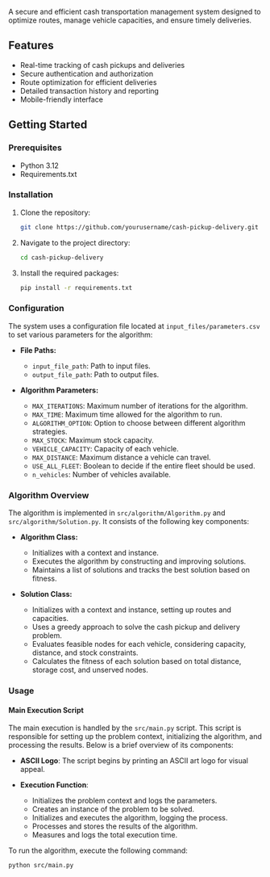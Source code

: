 A secure and efficient cash transportation management system designed to optimize routes, manage vehicle capacities, and ensure timely deliveries.

## Features

- Real-time tracking of cash pickups and deliveries
- Secure authentication and authorization
- Route optimization for efficient deliveries
- Detailed transaction history and reporting
- Mobile-friendly interface

## Getting Started

### Prerequisites

- Python 3.12
- Requirements.txt

### Installation

1. Clone the repository:
   ```bash
   git clone https://github.com/yourusername/cash-pickup-delivery.git
   ```
2. Navigate to the project directory:
   ```bash
   cd cash-pickup-delivery
   ```
3. Install the required packages:
   ```bash
   pip install -r requirements.txt
   ```

### Configuration

The system uses a configuration file located at `input_files/parameters.csv` to set various parameters for the algorithm:

- **File Paths:**
  - `input_file_path`: Path to input files.
  - `output_file_path`: Path to output files.

- **Algorithm Parameters:**
  - `MAX_ITERATIONS`: Maximum number of iterations for the algorithm.
  - `MAX_TIME`: Maximum time allowed for the algorithm to run.
  - `ALGORITHM_OPTION`: Option to choose between different algorithm strategies.
  - `MAX_STOCK`: Maximum stock capacity.
  - `VEHICLE_CAPACITY`: Capacity of each vehicle.
  - `MAX_DISTANCE`: Maximum distance a vehicle can travel.
  - `USE_ALL_FLEET`: Boolean to decide if the entire fleet should be used.
  - `n_vehicles`: Number of vehicles available.

### Algorithm Overview

The algorithm is implemented in `src/algorithm/Algorithm.py` and `src/algorithm/Solution.py`. It consists of the following key components:

- **Algorithm Class:**
  - Initializes with a context and instance.
  - Executes the algorithm by constructing and improving solutions.
  - Maintains a list of solutions and tracks the best solution based on fitness.

- **Solution Class:**
  - Initializes with a context and instance, setting up routes and capacities.
  - Uses a greedy approach to solve the cash pickup and delivery problem.
  - Evaluates feasible nodes for each vehicle, considering capacity, distance, and stock constraints.
  - Calculates the fitness of each solution based on total distance, storage cost, and unserved nodes.

### Usage

#### Main Execution Script

The main execution is handled by the `src/main.py` script. This script is responsible for setting up the problem context, initializing the algorithm, and processing the results. Below is a brief overview of its components:

- **ASCII Logo**: The script begins by printing an ASCII art logo for visual appeal.
  
- **Execution Function**: 
  - Initializes the problem context and logs the parameters.
  - Creates an instance of the problem to be solved.
  - Initializes and executes the algorithm, logging the process.
  - Processes and stores the results of the algorithm.
  - Measures and logs the total execution time.

To run the algorithm, execute the following command:
```bash
python src/main.py
```